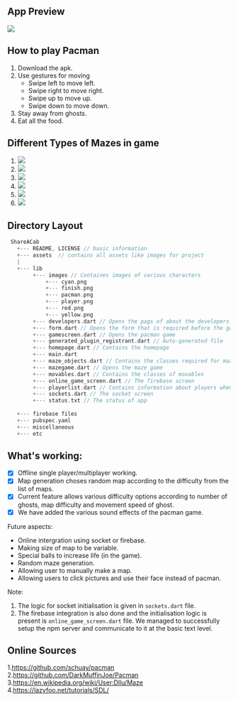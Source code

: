 ## App Preview 
![](lib/game_promo.gif)


## How to play Pacman
1. Download the apk.
2. Use gestures for moving
    - Swipe left to move left.
    - Swipe right to move right.
    - Swipe up to move up.
    - Swipe down to move down.
3. Stay away from ghosts.
4. Eat all the food.


## Different Types of Mazes in game
1. ![](img_gif/Maze_1.jpg)
2. ![](img_gif/Maze_2.jpg)
3. ![](img_gif/Maze_3.jpg)
4. ![](img_gif/img1.jpg)
5. ![](img_gif/img2.jpg)
6. ![](img_gif/img3.jpg)

## Directory Layout

```go
 ShareACab
   +--- README, LICENSE // basic information
   +--- assets  // contains all assets like images for project
   |
   +--- lib
        +--- images // Containes images of various characters
            +--- cyan.png
            +--- finish.png
            +--- pacman.png
            +--- player.png
            +--- red.png
            +--- yellow.png
        +--- developers.dart // Opens the pags of about the developers
        +--- form.dart // Opens the form that is required before the game
        +--- gamescreen.dart // Opens the pacman game
        +--- generated_plugin_registrant.dart // Auto-generated file
        +--- homepage.dart // Contains the homepage
        +--- main.dart 
        +--- maze_objects.dart // Contains the classes required for maze
        +--- mazegame.dart // Opens the maze game
        +--- movables.dart // Contains the classes of movables
        +--- online_game_screen.dart // The firebase screen
        +--- playerlist.dart // Contains information about players when playing multiplayer game
        +--- sockets.dart // The socket screen
        +--- status.txt // The status of app
        
   +--- firebase files 
   +--- pubspec.yaml
   +--- miscellaneous
   +--- etc
```

## What's working:


- [x] Offline single player/multiplayer working.
- [x] Map generation choses random map according to the difficulty from the list of maps.
- [x] Current feature allows various difficulty options according to number of ghosts, map difficulty and movement speed of ghost.
- [x] We have added the various sound effects of the pacman game.

Future aspects:
 - Online intergration using socket or firebase.
 - Making size of map to be variable.
 - Special balls to increase life (in the game).
 - Random maze generation.
 - Allowing user to manually make a map.
 -  Allowing users to click pictures and use their face instead of pacman.

Note:
1. The logic for socket initialisation is given in `sockets.dart` file.
2. The firebase integration is also done and the initialisation logic is present is `online_game_screen.dart` file.
    We managed to successfully setup the npm server and communicate to it at the basic text level.

## Online Sources 
1.https://github.com/schuay/pacman
2.https://github.com/DarkMuffinJoe/Pacman
3.https://en.wikipedia.org/wiki/User:Dllu/Maze
4.https://lazyfoo.net/tutorials/SDL/
